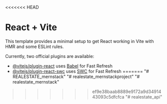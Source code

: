 <<<<<<< HEAD
# React + Vite

This template provides a minimal setup to get React working in Vite with HMR and some ESLint rules.

Currently, two official plugins are available:

- [@vitejs/plugin-react](https://github.com/vitejs/vite-plugin-react/blob/main/packages/plugin-react/README.md) uses [Babel](https://babeljs.io/) for Fast Refresh
- [@vitejs/plugin-react-swc](https://github.com/vitejs/vite-plugin-react-swc) uses [SWC](https://swc.rs/) for Fast Refresh
=======
"# REALESTATE_mernstack" 
"# realestate_mernstackproject" 
"# realestate_mernstack" 
>>>>>>> ef9e38baab8889e9172a9d3491443093c5dfcfca
"# realestate_api" 
